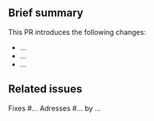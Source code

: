 ## Brief summary

This PR introduces the following changes:

  - ...
  - ...
  - ...

## Related issues

Fixes #...
Adresses #... by ...
